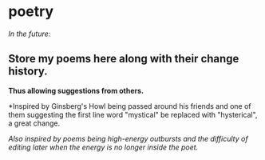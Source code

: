 # poetry

*In the future:*
## Store my poems here along with their change history.
__Thus allowing suggestions from others.__

*Inspired by Ginsberg's Howl being passed around his friends and one of them suggesting the first line word "mystical" be replaced with "hysterical", a great change. 

*Also inspired by poems being high-energy outbursts and the difficulty of editing later when the energy is no longer inside the poet.*
